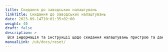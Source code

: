 ```yaml
---
title: Скидання до заводських налаштувань
linkTitle: Скидання до заводських налаштувань
date: 2023-09-14T10:01:35+02:00
weight: 40
draft: false
description: >
 Вся інформація та інструкції щодо скидання налаштувань пристрою та даних про тварин знаходяться тут
manualLink: /uk/docs/reset/
---
```

<script>
  window.location.href = "/uk/docs/reset/";
</script>
